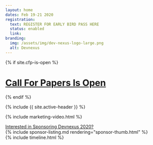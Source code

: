 ```yaml
---
layout: home
dates: Feb 19-21 2020
registration:
  text: REGISTER FOR EARLY BIRD PASS HERE
  status: enabled
  link:
branding:
  img: /assets/img/dev-nexus-logo-large.png
  alt: Devnexus
---
```

{% if site.cfp-is-open %}
  <div class="featured-header">
    <h1 class="top-intro"><a href="/call-for-papers">Call For Papers Is Open</a></h1>
  </div>
{% endif %}

{% include {{ site.active-header }} %}

{% include marketing-video.html %}

<div class="row">
<a name="sponsorlist"></a>
      <div class="featured-header">
        <a class="action-header" href="https://ajug.typeform.com/to/BTa7bZ">Interested in Sponsoring Devnexus 2020?</a>
      </div>
{% include sponsor-listing.md rendering="sponsor-thumb.html" %}
</div>
<div>
<a name="timeline"></a>
{% include timeline.html %}
</div>
